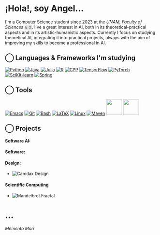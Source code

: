 # ¡Hola!, soy Angel...

I'm a Computer Science student since 2023 at the _UNAM, Faculty of Sciences_ 🇲🇽. I've a great interest in AI, both in its theoretical-practical aspects and in its artistic-humanistic aspects.
Currently I focus on studying theoretical AI, integrating it into practical projects, always with the aim of improving my skills to become a professional in AI.

## ◯ Languages & Frameworks I'm studying
[![Python](https://skillicons.dev/icons?i=python)](https://www.python.org/)
[![Java](https://skillicons.dev/icons?i=java)](https://www.java.com/es/)
[![Julia](https://skillicons.dev/icons?i=julia)](https://julialang.org/)
[![R](https://skillicons.dev/icons?i=r)](https://www.r-project.org/)
[![CPP](https://skillicons.dev/icons?i=cpp)](https://en.wikipedia.org/wiki/C%2B%2B)
[![TensorFlow](https://skillicons.dev/icons?i=tensorflow)](https://www.tensorflow.org/?hl=es-419)
[![PyTorch](https://skillicons.dev/icons?i=pytorch)](https://es.wikipedia.org/wiki/PyTorch)
[![SciKit-learn](https://skillicons.dev/icons?i=scikitlearn)](https://scikit-learn.org/stable/)
[![Spring](https://skillicons.dev/icons?i=spring)](https://spring.io/)
## ◯ Tools
[![Emacs](https://skillicons.dev/icons?i=emacs)](https://www.gnu.org/software/emacs/)
[![Git](https://skillicons.dev/icons?i=git)](https://es.wikipedia.org/wiki/Git)
[![Bash](https://skillicons.dev/icons?i=bash)](https://www.gnu.org/software/bash/)
[![LaTeX](https://skillicons.dev/icons?i=latex)](https://www.latex-project.org/)
[![Linux](https://skillicons.dev/icons?i=linux)](https://archlinux.org/)
[![Maven](https://skillicons.dev/icons?i=maven)](https://maven.apache.org/)
<a href="https://es.wikipedia.org/wiki/Inkscape"><img src="https://raw.githubusercontent.com/wjramos/flat.icns/inkscape/pngs/inkscape.png" width="52" height="52"></a>
<a href="https://jupyter.org/"><img src="https://technology.amis.nl/wp-content/uploads/2020/11/image-27.png" width="52" height="52"></a>

## ◯ Projects
#### Software AI:
#### Software:
#### Design:
- ![Camdax Design](https://github.com/C4mdax/Camdax.git)
#### Scientific Computing
- ![Mandelbrot Fractal](https://github.com/C4mdax/Scientific-Computing/tree/215d586c2e77d4082e74d82f014ce8756593be9e/BootCamp-ISC/Mandelbrot)

# ...

_Memento Mori_

<!---
C4mdax/C4mdax is a ✨ special ✨ repository because its `README.md` (this file) appears on your GitHub profile.
You can click the Preview link to take a look at your changes.
--->
